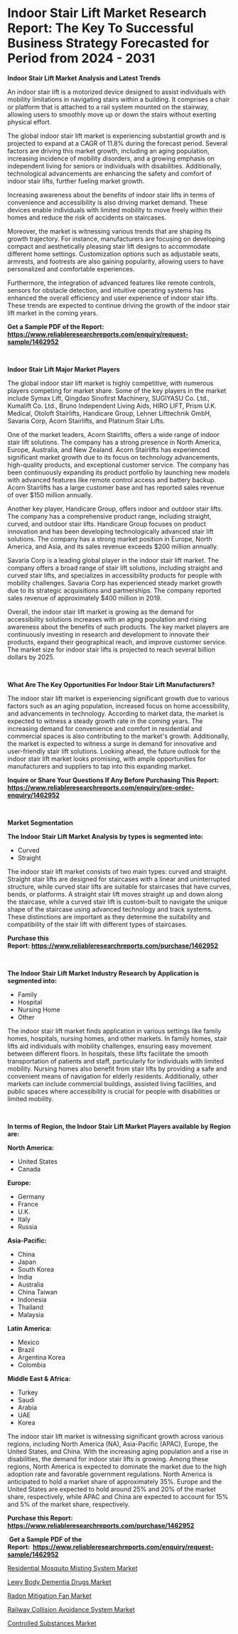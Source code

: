 <p><h1>Indoor Stair Lift Market Research Report: The Key To Successful Business Strategy Forecasted for Period from 2024 - 2031</h1></p><p><strong>Indoor Stair Lift Market Analysis and Latest Trends</strong></p>
<p><p>An indoor stair lift is a motorized device designed to assist individuals with mobility limitations in navigating stairs within a building. It comprises a chair or platform that is attached to a rail system mounted on the stairway, allowing users to smoothly move up or down the stairs without exerting physical effort.</p><p>The global indoor stair lift market is experiencing substantial growth and is projected to expand at a CAGR of 11.8% during the forecast period. Several factors are driving this market growth, including an aging population, increasing incidence of mobility disorders, and a growing emphasis on independent living for seniors or individuals with disabilities. Additionally, technological advancements are enhancing the safety and comfort of indoor stair lifts, further fueling market growth.</p><p>Increasing awareness about the benefits of indoor stair lifts in terms of convenience and accessibility is also driving market demand. These devices enable individuals with limited mobility to move freely within their homes and reduce the risk of accidents on staircases.</p><p>Moreover, the market is witnessing various trends that are shaping its growth trajectory. For instance, manufacturers are focusing on developing compact and aesthetically pleasing stair lift designs to accommodate different home settings. Customization options such as adjustable seats, armrests, and footrests are also gaining popularity, allowing users to have personalized and comfortable experiences.</p><p>Furthermore, the integration of advanced features like remote controls, sensors for obstacle detection, and intuitive operating systems has enhanced the overall efficiency and user experience of indoor stair lifts. These trends are expected to continue driving the growth of the indoor stair lift market in the coming years.</p></p>
<p><strong>Get a Sample PDF of the Report:&nbsp; <a href="https://www.reliableresearchreports.com/enquiry/request-sample/1462952">https://www.reliableresearchreports.com/enquiry/request-sample/1462952</a></strong></p>
<p>&nbsp;</p>
<p><strong>Indoor Stair Lift Major Market Players</strong></p>
<p><p>The global indoor stair lift market is highly competitive, with numerous players competing for market share. Some of the key players in the market include Symax Lift, Qingdao Sinofirst Machinery, SUGIYASU Co. Ltd., Kumalift Co. Ltd., Bruno Independent Living Aids, HIRO LIFT, Prism U.K. Medical, Otoloft Stairlifts, Handicare Group, Lehner Lifttechnik GmbH, Savaria Corp, Acorn Stairlifts, and Platinum Stair Lifts.</p><p>One of the market leaders, Acorn Stairlifts, offers a wide range of indoor stair lift solutions. The company has a strong presence in North America, Europe, Australia, and New Zealand. Acorn Stairlifts has experienced significant market growth due to its focus on technology advancements, high-quality products, and exceptional customer service. The company has been continuously expanding its product portfolio by launching new models with advanced features like remote control access and battery backup. Acorn Stairlifts has a large customer base and has reported sales revenue of over $150 million annually.</p><p>Another key player, Handicare Group, offers indoor and outdoor stair lifts. The company has a comprehensive product range, including straight, curved, and outdoor stair lifts. Handicare Group focuses on product innovation and has been developing technologically advanced stair lift solutions. The company has a strong market position in Europe, North America, and Asia, and its sales revenue exceeds $200 million annually.</p><p>Savaria Corp is a leading global player in the indoor stair lift market. The company offers a broad range of stair lift solutions, including straight and curved stair lifts, and specializes in accessibility products for people with mobility challenges. Savaria Corp has experienced steady market growth due to its strategic acquisitions and partnerships. The company reported sales revenue of approximately $400 million in 2019.</p><p>Overall, the indoor stair lift market is growing as the demand for accessibility solutions increases with an aging population and rising awareness about the benefits of such products. The key market players are continuously investing in research and development to innovate their products, expand their geographical reach, and improve customer service. The market size for indoor stair lifts is projected to reach several billion dollars by 2025.</p></p>
<p>&nbsp;</p>
<p><strong>What Are The Key Opportunities For Indoor Stair Lift Manufacturers?</strong></p>
<p><p>The indoor stair lift market is experiencing significant growth due to various factors such as an aging population, increased focus on home accessibility, and advancements in technology. According to market data, the market is expected to witness a steady growth rate in the coming years. The increasing demand for convenience and comfort in residential and commercial spaces is also contributing to the market's growth. Additionally, the market is expected to witness a surge in demand for innovative and user-friendly stair lift solutions. Looking ahead, the future outlook for the indoor stair lift market looks promising, with ample opportunities for manufacturers and suppliers to tap into this expanding market.</p></p>
<p><strong>Inquire or Share Your Questions If Any Before Purchasing This Report: <a href="https://www.reliableresearchreports.com/enquiry/pre-order-enquiry/1462952">https://www.reliableresearchreports.com/enquiry/pre-order-enquiry/1462952</a></strong></p>
<p>&nbsp;</p>
<p><strong>Market Segmentation</strong></p>
<p><strong>The Indoor Stair Lift Market Analysis by types is segmented into:</strong></p>
<p><ul><li>Curved</li><li>Straight</li></ul></p>
<p><p>The indoor stair lift market consists of two main types: curved and straight. Straight stair lifts are designed for staircases with a linear and uninterrupted structure, while curved stair lifts are suitable for staircases that have curves, bends, or platforms. A straight stair lift moves straight up and down along the staircase, while a curved stair lift is custom-built to navigate the unique shape of the staircase using advanced technology and track systems. These distinctions are important as they determine the suitability and compatibility of the stair lift with different types of staircases.</p></p>
<p><strong>Purchase this Report:&nbsp;<a href="https://www.reliableresearchreports.com/purchase/1462952">https://www.reliableresearchreports.com/purchase/1462952</a></strong></p>
<p>&nbsp;</p>
<p><strong>The Indoor Stair Lift Market Industry Research by Application is segmented into:</strong></p>
<p><ul><li>Family</li><li>Hospital</li><li>Nursing Home</li><li>Other</li></ul></p>
<p><p>The indoor stair lift market finds application in various settings like family homes, hospitals, nursing homes, and other markets. In family homes, stair lifts aid individuals with mobility challenges, ensuring easy movement between different floors. In hospitals, these lifts facilitate the smooth transportation of patients and staff, particularly for individuals with limited mobility. Nursing homes also benefit from stair lifts by providing a safe and convenient means of navigation for elderly residents. Additionally, other markets can include commercial buildings, assisted living facilities, and public spaces where accessibility is crucial for people with disabilities or limited mobility.</p></p>
<p>&nbsp;</p>
<p><strong>In terms of Region, the Indoor Stair Lift Market Players available by Region are:</strong></p>
<p>
    <p> <strong> North America: </strong>
        <ul>
            <li>United States</li>
            <li>Canada</li>
        </ul>
        </p> 
    <p> <strong> Europe: </strong>
        <ul>
            <li>Germany</li>
            <li>France</li>
            <li>U.K.</li>
            <li>Italy</li>
            <li>Russia</li>
        </ul>
        </p> 
    <p> <strong> Asia-Pacific: </strong>
        <ul>
            <li>China</li>
            <li>Japan</li>
            <li>South Korea</li>
            <li>India</li>
            <li>Australia</li>
            <li>China Taiwan</li>
            <li>Indonesia</li>
            <li>Thailand</li>
            <li>Malaysia</li>
        </ul>
        </p> 
    <p> <strong> Latin America: </strong>
        <ul>
            <li>Mexico</li>
            <li>Brazil</li>
            <li>Argentina Korea</li>
            <li>Colombia</li>
        </ul>
        </p> 
    <p> <strong> Middle East & Africa: </strong>
        <ul>
            <li>Turkey</li>
            <li>Saudi</li>
            <li>Arabia</li>
            <li>UAE</li>
            <li>Korea</li>
        </ul>
    </p>
    </p>
<p><p>The indoor stair lift market is witnessing significant growth across various regions, including North America (NA), Asia-Pacific (APAC), Europe, the United States, and China. With the increasing aging population and a rise in disabilities, the demand for indoor stair lifts is growing. Among these regions, North America is expected to dominate the market due to the high adoption rate and favorable government regulations. North America is anticipated to hold a market share of approximately 35%. Europe and the United States are expected to hold around 25% and 20% of the market share, respectively, while APAC and China are expected to account for 15% and 5% of the market share, respectively.</p></p>
<p><strong>Purchase this Report: <a href="https://www.reliableresearchreports.com/purchase/1462952">https://www.reliableresearchreports.com/purchase/1462952</a></strong></p>
<p>&nbsp;<strong>Get a Sample PDF of the Report:&nbsp;&nbsp;<a href="https://www.reliableresearchreports.com/enquiry/request-sample/1462952">https://www.reliableresearchreports.com/enquiry/request-sample/1462952</a></strong></p>
<p><strong></strong></p>
<p><p><a href="https://github.com/aliciawhite5576/Market-Research-Report-List-2/blob/main/residential-mosquito-misting-system-market.md">Residential Mosquito Misting System Market</a></p><p><a href="https://medium.com/p/6c79452d8720/edit">Lewy Body Dementia Drugs Market</a></p><p><a href="https://github.com/marloy8/Market-Research-Report-List-2/blob/main/radon-mitigation-fan-market.md">Radon Mitigation Fan Market</a></p><p><a href="https://medium.com/@kartik.reportprime/railway-collision-avoidance-system-market-insight-market-trends-growth-forecasted-from-2023-to-f5c213c6bfca">Railway Collision Avoidance System Market</a></p><p><a href="https://medium.com/@kartik.reportprime/controlled-substances-market-trends-and-market-analysis-forecasted-for-period-2023-2030-a471db8d869d">Controlled Substances Market</a></p></p>